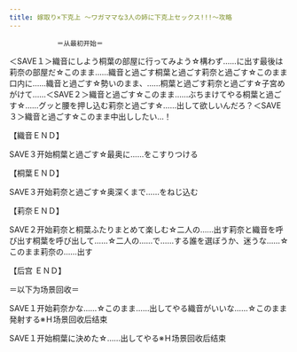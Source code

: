 ```yaml
---
title: 嫁取り×下克上 ～ワガママな3人の姉に下克上セックス!!!～攻略
---
```


                ＝从最初开始＝

＜SAVE１＞織音にしよう桐葉の部屋に行ってみよう☆構わず……に出す最後は莉奈の部屋だ☆このまま……織音と過ごす桐葉と過ごす莉奈と過ごす☆このまま口内に……織音と過ごす☆勢いのまま、……桐葉と過ごす莉奈と過ごす☆子宮めがけて……＜SAVE２＞織音と過ごす☆このまま……ぶちまけてやる桐葉と過ごす☆……グッと腰を押し込む莉奈と過ごす☆……出して欲しいんだろ？＜SAVE３＞織音と過ごす☆このまま中出ししたい…！

【織音ＥＮＤ】

SAVE３开始桐葉と過ごす☆最奥に……をこすりつける

【桐葉ＥＮＤ】

SAVE３开始莉奈と過ごす☆奥深くまで……をねじ込む

【莉奈ＥＮＤ】

SAVE２开始莉奈と桐葉ふたりまとめて楽しむ☆二人の……出す莉奈と織音を呼び出す桐葉を呼び出して……☆二人の……で……する誰を選ぼうか、迷うな……☆このまま莉奈の……出す

【后宫 ＥＮＤ】

＝以下为场景回收＝

SAVE１开始莉奈かな……☆このまま……出してやる織音がいいな……☆このまま発射する※Ｈ场景回收后结束

SAVE１开始桐葉に決めた☆……出してやる※Ｈ场景回收后结束
              
